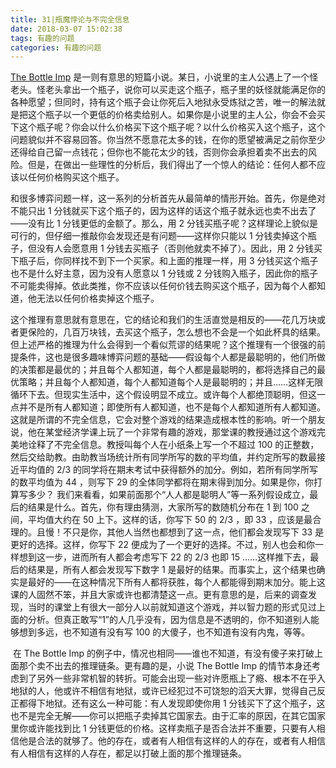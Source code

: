 ```yaml
---
title: 31|瓶魔悖论与不完全信息
date: 2018-03-07 15:02:38
tags: 有趣的问题
categories: 有趣的问题
---
```


 [The Bottle Imp](http://en.wikipedia.org/wiki/The_Bottle_Imp) 是一则有意思的短篇小说。某日，小说里的主人公遇上了一个怪老头。怪老头拿出一个瓶子，说你可以买走这个瓶子，瓶子里的妖怪就能满足你的各种愿望；但同时，持有这个瓶子会让你死后入地狱永受炼狱之苦，唯一的解法就是把这个瓶子以一个更低的价格卖给别人。如果你是小说里的主人公，你会不会买下这个瓶子呢？你会以什么价格买下这个瓶子呢？
​    以什么价格买入这个瓶子，这个问题貌似并不容易回答。你当然不愿意花太多的钱，在你的愿望被满足之前你至少还得给自己留一点钱花；但你也不能花太少的钱，否则你会承担着卖不出去的风险。但是，在做出一些理性的分析后，我们得出了一个惊人的结论：任何人都不应该以任何价格购买这个瓶子。
<!--more-->
​    和很多博弈问题一样，这一系列的分析首先从最简单的情形开始。首先，你是绝对不能只出 1 分钱就买下这个瓶子的，因为这样的话这个瓶子就永远也卖不出去了——没有比 1 分钱更低的金额了。那么，用 2 分钱买瓶子呢？这样理论上貌似是可行的，但仔细一推敲你会发现还是有问题——这样你只能以 1 分钱卖掉这个瓶子，但没有人会愿意用 1 分钱去买瓶子（否则他就卖不掉了）。因此，用 2 分钱买下瓶子后，你同样找不到下一个买家。和上面的推理一样，用 3 分钱买这个瓶子也不是什么好主意，因为没有人愿意以 1 分钱或 2 分钱购入瓶子，因此你的瓶子不可能卖得掉。依此类推，你不应该以任何价钱去购买这个瓶子，因为每个人都知道，他无法以任何价格卖掉这个瓶子。

​    这个推理有意思就有意思在，它的结论和我们的生活直觉是相反的——花几万块或者更保险的，几百万块钱，去买这个瓶子，怎么想也不会是一个如此杯具的结果。但上述严格的推理为什么会得到一个看似荒谬的结果呢？这个推理有一个很强的前提条件，这也是很多趣味博弈问题的基础——假设每个人都是最聪明的，他们所做的决策都是最优的；并且每个人都知道，每个人都是最聪明的，都将选择自己的最优策略；并且每个人都知道，每个人都知道每个人是最聪明的；并且……这样无限循环下去。但现实生活中，这个假设明显不成立。或许每个人都绝顶聪明，但这一点并不是所有人都知道；即使所有人都知道，也不是每个人都知道所有人都知道。这就是所谓的不完全信息，它会对整个游戏的结果造成根本性的影响。
​    听一个朋友说，他在某堂经济学课上玩了一个非常有趣的游戏，那堂课的教授通过这个游戏完美地诠释了不完全信息。教授叫每个人在小纸条上写一个不超过 100 的正整数，然后交给助教。由助教当场统计所有同学所写的数的平均值，并约定所写的数最接近平均值的 2/3 的同学将在期末考试中获得额外的加分。例如，若所有同学所写的数平均值为 44 ，则写下 29 的全体同学都将在期末得到加分。如果是你，你打算写多少？
​    我们来看看，如果前面那个“人人都是聪明人”等一系列假设成立，最后的结果是什么。首先，你有理由猜测，大家所写的数随机分布在 1 到 100 之间，平均值大约在 50 上下。这样的话，你写下 50 的 2/3 ，即 33 ，应该是最合理的。且慢！不只是你，其他人当然也都想到了这一点，他们都会发现写下 33 是更好的选择。这样，你写下 22 便成为了一个更好的选择。不过，别人也会和你一样想到这一步，进而所有人都会考虑写下 22 的 2/3 也即 15 ……这样推下去，最后的结果是，所有人都会发现写下数字 1 是最好的结果。而事实上，这个结果也确实是最好的——在这种情况下所有人都将获胜，每个人都能得到期末加分。
​    能上这课的人固然不笨，并且大家或许也都清楚这一点。更有意思的是，后来的调查发现，当时的课堂上有很大一部分人以前就知道这个游戏，并以智力题的形式见过上面的分析。但真正敢写“1”的人几乎没有，因为信息是不透明的，你不知道别人能够想到多远，也不知道有没有写 100 的大傻子，也不知道有没有内鬼，等等。

​    在 The Bottle Imp 的例子中，情况也相同——谁也不知道，有没有傻子来打破上面那个卖不出去的推理链条。更有趣的是，小说 The Bottle Imp 的情节本身还考虑到了另外一些非常机智的转折。可能会出现一些对许愿瓶上了瘾、根本不在乎入地狱的人，他或许不相信有地狱，或许已经犯过不可饶恕的滔天大罪，觉得自己反正都得下地狱。还有这么一种可能：有人发现即使你用 1 分钱买下了这个瓶子，这也不是完全无解——你可以把瓶子卖掉其它国家去。由于汇率的原因，在其它国家里你或许能找到比 1 分钱更低的价格。这样卖瓶子是否合法并不重要，只要有人相信他是合法的就够了。他的存在，或者有人相信有这样的人的存在，或者有人相信有人相信有这样的人存在，都足以打破上面的那个推理链条。